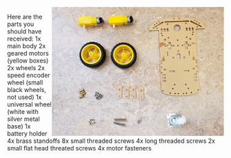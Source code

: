 <img src="/Images/chassis_parts.jpg" width=400 align=right>

Here are the parts you should have received:
1x main body
2x geared motors (yellow boxes)
2x wheels
2x speed encoder wheel (small black wheels, not used)
1x universal wheel (white with silver metal base)
1x battery holder
4x brass standoffs
8x small threaded screws
4x long threaded screws
2x small flat head threated screws
4x motor fasteners
